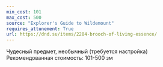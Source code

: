```yaml
---
min_cost: 101
max_cost: 500
source: "Explorer's Guide to Wildemount"
requires_attunement: True
url: https://dnd.su/items/2284-brooch-of-living-essence/
---
```


Чудесный предмет, необычный (требуется настройка)
Рекомендованная стоимость: 101-500 зм